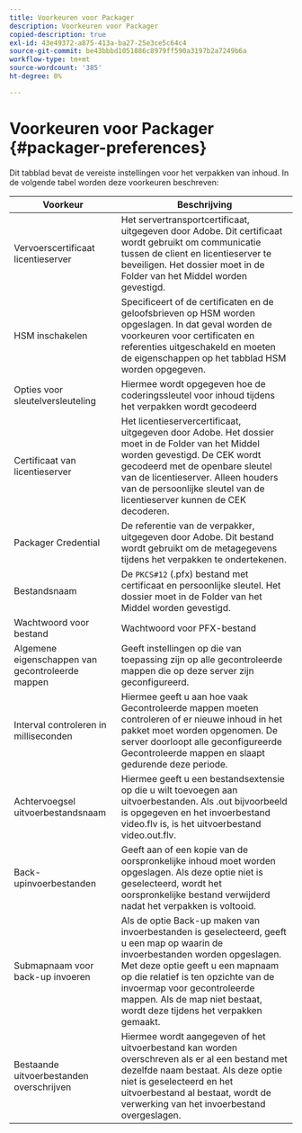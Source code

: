 ```yaml
---
title: Voorkeuren voor Packager
description: Voorkeuren voor Packager
copied-description: true
exl-id: 43e49372-a875-413a-ba27-25e3ce5c64c4
source-git-commit: be43bbbd1051886c8979ff590a3197b2a7249b6a
workflow-type: tm+mt
source-wordcount: '385'
ht-degree: 0%

---
```


# Voorkeuren voor Packager {#packager-preferences}

Dit tabblad bevat de vereiste instellingen voor het verpakken van inhoud. In de volgende tabel worden deze voorkeuren beschreven:

| Voorkeur | Beschrijving |
|--- |--- |
| Vervoerscertificaat licentieserver | Het servertransportcertificaat, uitgegeven door Adobe. Dit certificaat wordt gebruikt om communicatie tussen de client en licentieserver te beveiligen. Het dossier moet in de Folder van het Middel worden gevestigd. |
| HSM inschakelen | Specificeert of de certificaten en de geloofsbrieven op HSM worden opgeslagen. In dat geval worden de voorkeuren voor certificaten en referenties uitgeschakeld en moeten de eigenschappen op het tabblad HSM worden opgegeven. |
| Opties voor sleutelversleuteling | Hiermee wordt opgegeven hoe de coderingssleutel voor inhoud tijdens het verpakken wordt gecodeerd |
| Certificaat van licentieserver | Het licentieservercertificaat, uitgegeven door Adobe. Het dossier moet in de Folder van het Middel worden gevestigd. De CEK wordt gecodeerd met de openbare sleutel van de licentieserver. Alleen houders van de persoonlijke sleutel van de licentieserver kunnen de CEK decoderen. |
| Packager Credential | De referentie van de verpakker, uitgegeven door Adobe. Dit bestand wordt gebruikt om de metagegevens tijdens het verpakken te ondertekenen. |
| Bestandsnaam | De `PKCS#12` (.pfx) bestand met certificaat en persoonlijke sleutel. Het dossier moet in de Folder van het Middel worden gevestigd. |
| Wachtwoord voor bestand | Wachtwoord voor PFX-bestand |
| Algemene eigenschappen van gecontroleerde mappen | Geeft instellingen op die van toepassing zijn op alle gecontroleerde mappen die op deze server zijn geconfigureerd. |
| Interval controleren in milliseconden | Hiermee geeft u aan hoe vaak Gecontroleerde mappen moeten controleren of er nieuwe inhoud in het pakket moet worden opgenomen. De server doorloopt alle geconfigureerde Gecontroleerde mappen en slaapt gedurende deze periode. |
| Achtervoegsel uitvoerbestandsnaam | Hiermee geeft u een bestandsextensie op die u wilt toevoegen aan uitvoerbestanden. Als .out bijvoorbeeld is opgegeven en het invoerbestand video.flv is, is het uitvoerbestand video.out.flv. |
| Back-upinvoerbestanden | Geeft aan of een kopie van de oorspronkelijke inhoud moet worden opgeslagen. Als deze optie niet is geselecteerd, wordt het oorspronkelijke bestand verwijderd nadat het verpakken is voltooid. |
| Submapnaam voor back-up invoeren | Als de optie Back-up maken van invoerbestanden is geselecteerd, geeft u een map op waarin de invoerbestanden worden opgeslagen. Met deze optie geeft u een mapnaam op die relatief is ten opzichte van de invoermap voor gecontroleerde mappen. Als de map niet bestaat, wordt deze tijdens het verpakken gemaakt. |
| Bestaande uitvoerbestanden overschrijven | Hiermee wordt aangegeven of het uitvoerbestand kan worden overschreven als er al een bestand met dezelfde naam bestaat. Als deze optie niet is geselecteerd en het uitvoerbestand al bestaat, wordt de verwerking van het invoerbestand overgeslagen. |
